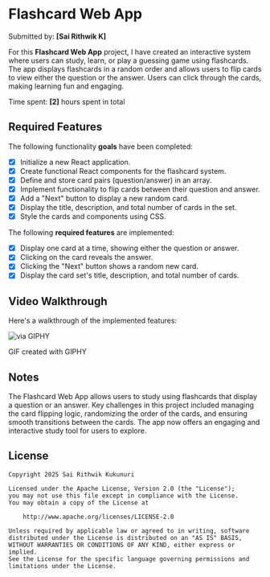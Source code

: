 # Flashcard Web App  
Submitted by: **[Sai Rithwik K]**

For this **Flashcard Web App** project, I have created an interactive system where users can study, learn, or play a guessing game using flashcards. The app displays flashcards in a random order and allows users to flip cards to view either the question or the answer. Users can click through the cards, making learning fun and engaging.

Time spent: **[2]** hours spent in total

## Required Features

The following functionality **goals** have been completed:

- [x] Initialize a new React application.
- [x] Create functional React components for the flashcard system.
- [x] Define and store card pairs (question/answer) in an array.
- [x] Implement functionality to flip cards between their question and answer.
- [x] Add a "Next" button to display a new random card.
- [x] Display the title, description, and total number of cards in the set.
- [x] Style the cards and components using CSS.

The following **required features** are implemented:

- [x] Display one card at a time, showing either the question or answer.
- [x] Clicking on the card reveals the answer.
- [x] Clicking the "Next" button shows a random new card.
- [x] Display the card set's title, description, and total number of cards.

## Video Walkthrough

Here's a walkthrough of the implemented features:

![via GIPHY](https://media.giphy.com/media/v1.Y2lkPTc5MGI3NjExYm91MHNoY20zeWQ5eWw3YWV1eDVpd2EwNmxieHlncmd4ODBtM3o4aiZlcD12MV9pbnRlcm5hbF9naWZfYnlfaWQmY3Q9Zw/9cMUUYFQRw7Xx9cwkL/giphy.gif)

GIF created with GIPHY

## Notes

The Flashcard Web App allows users to study using flashcards that display a question or an answer. Key challenges in this project included managing the card flipping logic, randomizing the order of the cards, and ensuring smooth transitions between the cards. The app now offers an engaging and interactive study tool for users to explore.

## License

    Copyright 2025 Sai Rithwik Kukunuri

    Licensed under the Apache License, Version 2.0 (the "License");
    you may not use this file except in compliance with the License.
    You may obtain a copy of the License at

        http://www.apache.org/licenses/LICENSE-2.0

    Unless required by applicable law or agreed to in writing, software
    distributed under the License is distributed on an "AS IS" BASIS,
    WITHOUT WARRANTIES OR CONDITIONS OF ANY KIND, either express or implied.
    See the License for the specific language governing permissions and
    limitations under the License.
